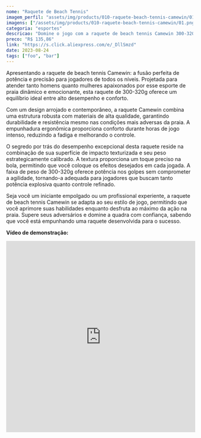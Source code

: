 ```yaml
---
nome: "Raquete de Beach Tennis"
imagem_perfil: "assets/img/products/010-raquete-beach-tennis-camewin/01.png"
imagens: ["/assets/img/products/010-raquete-beach-tennis-camewin/01.png", "/assets/img/products/010-raquete-beach-tennis-camewin/02.png","/assets/img/products/010-raquete-beach-tennis-camewin/03.png","/assets/img/products/010-raquete-beach-tennis-camewin/04.png","/assets/img/products/010-raquete-beach-tennis-camewin/05.png","/assets/img/products/010-raquete-beach-tennis-camewin/06.png"]
categoria: "esportes"
descricao: "Domine o jogo com a raquete de beach tennis Camewin 300-320g. Potência e controle excepcionais unidos em um design perfeito para homens e mulheres. Alcance o máximo desempenho na areia!"
preco: "R$ 135,86"
link: "https://s.click.aliexpress.com/e/_DllSmzd"
date: 2023-08-24
tags: ["foo", "bar"]
---
```


Apresentando a raquete de beach tennis Camewin: a fusão perfeita de potência e precisão para jogadores de todos os níveis. Projetada para atender tanto homens quanto mulheres apaixonados por esse esporte de praia dinâmico e emocionante, esta raquete de 300-320g oferece um equilíbrio ideal entre alto desempenho e conforto.

Com um design arrojado e contemporâneo, a raquete Camewin combina uma estrutura robusta com materiais de alta qualidade, garantindo durabilidade e resistência mesmo nas condições mais adversas da praia. A empunhadura ergonômica proporciona conforto durante horas de jogo intenso, reduzindo a fadiga e melhorando o controle.

O segredo por trás do desempenho excepcional desta raquete reside na combinação de sua superfície de impacto texturizada e seu peso estrategicamente calibrado. A textura proporciona um toque preciso na bola, permitindo que você coloque os efeitos desejados em cada jogada. A faixa de peso de 300-320g oferece potência nos golpes sem comprometer a agilidade, tornando-a adequada para jogadores que buscam tanto potência explosiva quanto controle refinado.

Seja você um iniciante empolgado ou um profissional experiente, a raquete de beach tennis Camewin se adapta ao seu estilo de jogo, permitindo que você aprimore suas habilidades enquanto desfruta ao máximo da ação na praia. Supere seus adversários e domine a quadra com confiança, sabendo que você está empunhando uma raquete desenvolvida para o sucesso.

**Vídeo de demonstração:**
<iframe 
  width="510"
  height="515"
  style="display:block"
  src="https://video.aliexpress-media.com/play/u/ae_sg_item/2681340747/p/1/e/6/t/10301/354160287854.mp4"
  frameborder="0"
  allow="accelerometer; autoplay; encrypted-media; gyroscope; picture-in-picture"
  allowfullscreen>
  
</iframe>

